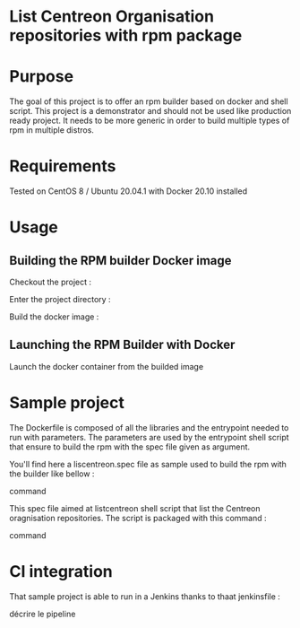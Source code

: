 # List Centreon Organisation repositories with rpm package


# Purpose

The goal of this project is to offer an rpm builder based on docker and shell script.
This project is a demonstrator and should not be used like production ready
project. It needs to be more generic in order to build multiple types of rpm
in multiple distros.

# Requirements

Tested on CentOS 8 / Ubuntu 20.04.1 with Docker 20.10 installed

# Usage

## Building the RPM builder Docker image

Checkout the project :

Enter the project directory :

Build the docker image :

## Launching the RPM Builder with Docker

Launch the docker container from the builded image

# Sample project

The Dockerfile is composed of all the libraries and the entrypoint
needed to run with parameters. The parameters are used by the entrypoint shell script
that ensure to build the rpm with the spec file given as argument.

You'll find here a liscentreon.spec file as sample used to build the rpm
with the builder like bellow :

command

This spec file aimed at listcentreon shell script that list the Centreon
oragnisation repositories. The script is packaged with this command :

command

# CI integration

That sample project is able to run in a Jenkins thanks to thaat jenkinsfile :

décrire le pipeline